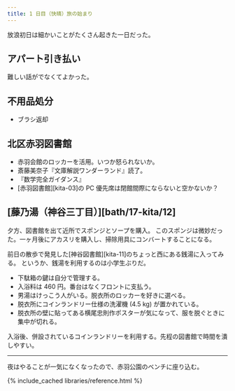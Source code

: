 ```yaml
---
title: 1 日目（快晴）旅の始まり
---
```


放浪初日は細かいことがたくさん起きた一日だった。

## アパート引き払い

難しい話がでなくてよかった。

## 不用品処分

* ブラシ返却

## 北区赤羽図書館

* 赤羽会館のロッカーを活用。いつか怒られないか。
* 斎藤美奈子『文庫解説ワンダーランド』読了。
* 『数学完全ガイダンス』
* [赤羽図書館][kita-03]の PC 優先席は閉館間際にならないと空かないか？

## [藤乃湯（神谷三丁目）][bath/17-kita/12]

夕方、図書館を出て近所でスポンジとソープを購入。
このスポンジは微妙だった。一ヶ月後にアカスリを購入し、掃除用具にコンバートすることになる。

前日の散歩で発見した[神谷図書館][kita-11]のちょっと西にある銭湯に入ってみる。
というか、銭湯を利用するのは小学生ぶりだ。

* 下駄箱の鍵は自分で管理する。
* 入浴料は 460 円。番台はなくフロントに支払う。
* 男湯はけっこう人がいる。脱衣所のロッカーを好きに選べる。
* 脱衣所にコインランドリー仕様の洗濯機 (4.5 kg) が置かれている。
* 脱衣所の壁に貼ってある横尾忠則作ポスターが気になって、服を脱ぐときに集中が切れる。

入浴後、併設されているコインランドリーを利用する。先程の図書館で時間を潰しやすい。

---

夜はやることが一気になくなったので、赤羽公園のベンチに座り込む。

{% include_cached libraries/reference.html %}
